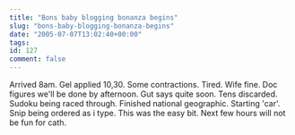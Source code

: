 ```yaml
---
title: "Bons baby blogging bonanza begins"
slug: "bons-baby-blogging-bonanza-begins"
date: "2005-07-07T13:02:40+00:00"
tags:
id: 127
comment: false
---
```


<div style="clear:both;"></div>

Arrived 8am. Gel applied 10,30\. Some contractions. Tired. Wife fine. Doc figures we'll be done by afternoon. Gut says quite soon. Tens discarded. Sudoku being raced through. Finished national geographic. Starting 'car'. Snip being ordered as i type. This was the easy bit. Next few hours will not be fun for cath. 
<div style="clear:both; padding-bottom: 0.25em;"></div>
